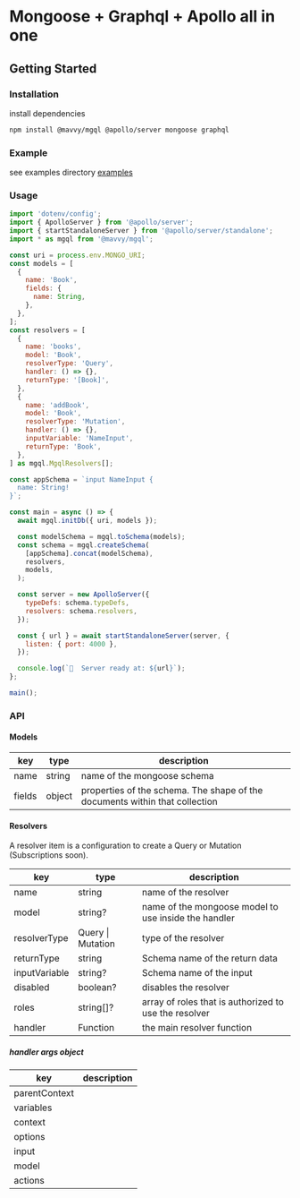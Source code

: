 # Mongoose + Graphql + Apollo all in one

## Getting Started

### Installation

install dependencies

```bash
npm install @mavvy/mgql @apollo/server mongoose graphql
```

### Example
see examples directory [examples](/examples)

### Usage

```javascript
import 'dotenv/config';
import { ApolloServer } from '@apollo/server';
import { startStandaloneServer } from '@apollo/server/standalone';
import * as mgql from '@mavvy/mgql';

const uri = process.env.MONGO_URI;
const models = [
  {
    name: 'Book',
    fields: {
      name: String,
    },
  },
];
const resolvers = [
  {
    name: 'books',
    model: 'Book',
    resolverType: 'Query',
    handler: () => {},
    returnType: '[Book]',
  },
  {
    name: 'addBook',
    model: 'Book',
    resolverType: 'Mutation',
    handler: () => {},
    inputVariable: 'NameInput',
    returnType: 'Book',
  },
] as mgql.MgqlResolvers[];

const appSchema = `input NameInput {
  name: String!
}`;

const main = async () => {
  await mgql.initDb({ uri, models });

  const modelSchema = mgql.toSchema(models);
  const schema = mgql.createSchema(
    [appSchema].concat(modelSchema),
    resolvers,
    models,
  );

  const server = new ApolloServer({
    typeDefs: schema.typeDefs,
    resolvers: schema.resolvers,
  });

  const { url } = await startStandaloneServer(server, {
    listen: { port: 4000 },
  });

  console.log(`🚀  Server ready at: ${url}`);
};

main();

```

### API

#### Models

|key|type|description|
|---|-------|----|
|name|string|name of the mongoose schema|
|fields|object|properties of the schema. The shape of the documents within that collection|


#### Resolvers

A resolver item is a configuration to create a Query or Mutation (Subscriptions soon).


|key|type|description|
|---|-------|----|
|name|string|name of the resolver|
|model|string?|name of the mongoose model to use inside the handler|
|resolverType|Query \| Mutation|type of the resolver|
|returnType|string|Schema name of the return data|
|inputVariable|string?|Schema name of the input|
|disabled|boolean?|disables the resolver|
|roles|string[]?|array of roles that is authorized to use the resolver|
|handler|Function|the main resolver function|

##### handler args object
|key|description|
|---|-----------|
|parentContext||
|variables||
|context||
|options||
|input||
|model||
|actions||
